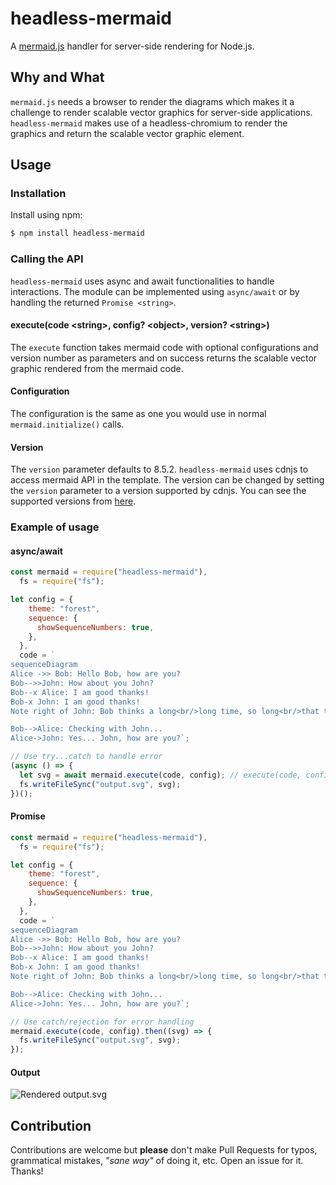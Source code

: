 # headless-mermaid

A [mermaid.js](https://github.com/mermaid-js/mermaid) handler for server-side rendering for Node.js.

## Why and What

`mermaid.js` needs a browser to render the diagrams which makes it a challenge to render scalable vector graphics for server-side applications. `headless-mermaid` makes use of a headless-chromium to render the graphics and return the scalable vector graphic element.

## Usage

### Installation

Install using npm:

```sh
$ npm install headless-mermaid
```

### Calling the API

`headless-mermaid` uses async and await functionalities to handle interactions. The module can be implemented using `async/await` or by handling the returned `Promise <string>`.

#### execute(code \<string>, config? \<object>, version? \<string>)

The `execute` function takes mermaid code with optional configurations and version number as parameters and on success returns the scalable vector graphic rendered from the mermaid code.

#### Configuration

The configuration is the same as one you would use in normal `mermaid.initialize()` calls.

#### Version

The `version` parameter defaults to 8.5.2. `headless-mermaid` uses cdnjs to access mermaid API in the template. The version can be changed by setting the `version` parameter to a version supported by cdnjs. You can see the supported versions from [here](https://cdnjs.com/libraries/mermaid/).

### Example of usage

#### async/await

```js
const mermaid = require("headless-mermaid"),
  fs = require("fs");

let config = {
    theme: "forest",
    sequence: {
      showSequenceNumbers: true,
    },
  },
  code = `
sequenceDiagram
Alice ->> Bob: Hello Bob, how are you?
Bob-->>John: How about you John?
Bob--x Alice: I am good thanks!
Bob-x John: I am good thanks!
Note right of John: Bob thinks a long<br/>long time, so long<br/>that the text does<br/>not fit on a row.

Bob-->Alice: Checking with John...
Alice->John: Yes... John, how are you?`;

// Use try...catch to handle error
(async () => {
  let svg = await mermaid.execute(code, config); // execute(code, config, "8.5.0"); to use version 8.5.0.
  fs.writeFileSync("output.svg", svg);
})();
```

#### Promise

```js
const mermaid = require("headless-mermaid"),
  fs = require("fs");

let config = {
    theme: "forest",
    sequence: {
      showSequenceNumbers: true,
    },
  },
  code = `
sequenceDiagram
Alice ->> Bob: Hello Bob, how are you?
Bob-->>John: How about you John?
Bob--x Alice: I am good thanks!
Bob-x John: I am good thanks!
Note right of John: Bob thinks a long<br/>long time, so long<br/>that the text does<br/>not fit on a row.

Bob-->Alice: Checking with John...
Alice->John: Yes... John, how are you?`;

// Use catch/rejection for error handling
mermaid.execute(code, config).then((svg) => {
  fs.writeFileSync("output.svg", svg);
});
```

#### Output

![Rendered output.svg](https://raw.githubusercontent.com/muhammadmuzzammil1998/headless-mermaid/master/.github/output.svg)

## Contribution

Contributions are welcome but **please** don't make Pull Requests for typos, grammatical mistakes, _"sane way"_ of doing it, etc. Open an issue for it. Thanks!
